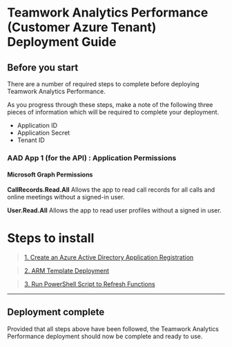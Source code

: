 # Teamwork Analytics Performance (Customer Azure Tenant) Deployment Guide

## Before you start

There are a number of required steps to complete before deploying Teamwork Analytics Performance.

As you progress through these steps, make a note of the following three pieces of information which will be required to complete your deployment.

   * Application ID
   * Application Secret
   * Tenant ID

### AAD App 1 (for the API) : Application Permissions

#### Microsoft Graph Permissions

**CallRecords.Read.All** Allows the app to read call records for all calls and online meetings without a signed-in user.

**User.Read.All** Allows the app to read user profiles without a signed in user.

# Steps to install

>[1. Create an Azure Active Directory Application Registration](RegisterApp.md)

>[2. ARM Template Deployment](armDeploy.md)

>[3. Run PowerShell Script to Refresh Functions](RefreshFunctions.md)

---

## Deployment complete

Provided that all steps above have been followed, the Teamwork Analytics Performance deployment should now be complete and ready to use.